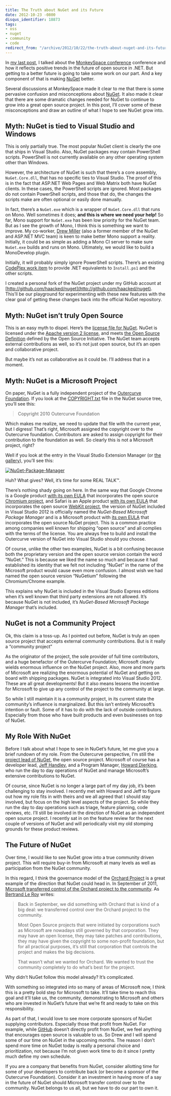 ```yaml
---
title: The Truth about NuGet and its Future
date: 2012-10-23 -0800
disqus_identifier: 18873
tags:
- oss
- nuget
- community
- code
redirect_from: "/archive/2012/10/22/the-truth-about-nuget-and-its-future.aspx/"
---
```


In [my last
post](https://haacked.com/archive/2012/10/21/monkeyspace-dotnet-oss.aspx "MonkeySpace shines a light on .NET open source"),
I talked about the [MonkeySpace
conference](http://monkeyspace.org/ "MonkeySpace Conference") conference
and how it reflects positive trends in the future of open source in
.NET. But getting to a better future is going to take some work on our
part. And a key component of that is making
[NuGet](http://nuget.org/ "NuGet") better.

Several discussions at MonkeySpace made it clear to me that there is
some pervasive confusion and misconceptions about
[NuGet](http://nuget.org/ "NuGet"). It also made it clear that there are
some dramatic changes needed for NuGet to continue to grow into a great
open source project. In this post, I’ll cover some of these
misconceptions and draw an outline of what I hope to see NuGet grow
into.

Myth: NuGet is tied to Visual Studio and Windows
------------------------------------------------

This is only partially true. The most popular NuGet client is clearly
the one that ships in Visual Studio. Also, NuGet packages may contain
PowerShell scripts. PowerShell is not currently available on any other
operating system other than Windows.

However, the architecture of NuGet is such that there’s a core assembly,
`NuGet.Core.dll`, that has no specific ties to Visual Studio. The proof
of this is in the fact that ASP.NET Web Pages and Web Matrix both have
NuGet clients. In these cases, the PowerShell scripts are ignored. Most
packages do not contain PowerShell scripts, and those that do, the
changes the scripts make are often optional or easily done manually.

In fact, there’s a `NuGet.exe` which is a wrapper of `NuGet.Core.dll`
that runs on Mono. Well sometimes it does; **and this is where we need
your help!** So far, Mono support for `NuGet.exe` has been low priority
for the NuGet team. But as I see the growth of Mono, I think this is
something we want to improve. My co-worker, [Drew
Miller](http://twitter.com/halfogre "Drew Miller on Twitter") (also a
former member of the NuGet and ASP.NET MVC team) is keen to make better
Mono support a reality. Initially, it could be as simple as adding a
Mono CI server to make sure `NuGet.exe` builds and runs on Mono.
Ultimately, we would like to build a MonoDevelop plugin.

Initially, it will probably simply ignore PowerShell scripts. There’s an
existing [CodePlex work
item](http://nuget.codeplex.com/workitem/720 ".NET equivalent of install.ps1, uninstall.ps1 and init.ps1")
to provide .NET equivalents to `Install.ps1` and the other scripts.

I created a personal fork of the NuGet project under my GitHub account
at [http://github.com/haacked/nuget](http://github.com/haacked/nuget).
This’ll be our playground for experimenting with these new features with
the clear goal of getting these changes back into the official NuGet
repository.

Myth: NuGet isn’t truly Open Source
-----------------------------------

This is an easy myth to dispel. Here’s the [license file for
NuGet](http://nuget.codeplex.com/SourceControl/changeset/view/767d123c4d2a#LICENSE.txt "License").
NuGet is licensed under the [Apache version 2
license](http://www.apache.org/licenses/LICENSE-2.0.html "Apache v2 License"),
and meets [the Open Source
Definition](http://opensource.org/docs/osd "Open Source Definition")
defined by the Open Source Initiative. The NuGet team accepts external
contributions as well, so it’s not just open source, but it’s an open
and collaborative project.

But maybe it’s not as collaborative as it could be. I’ll address that in
a moment.

Myth: NuGet is a Microsoft Project
----------------------------------

On paper, NuGet is a fully independent project of the [Outercurve
Foundation](http://www.outercurve.org/ "Outercurve Foundation"). If you
look at the
[COPYRIGHT.txt](http://nuget.codeplex.com/SourceControl/changeset/view/767d123c4d2a#COPYRIGHT.txt "NuGet copyright")
file in the NuGet source tree, you’ll see this:

> Copyright 2010 Outercurve Foundation

Which makes me realize, we need to update that file with the current
year, but I digress! That’s right, Microsoft assigned the copyright over
to the Outercurve foundation. Contributors are asked to assign copyright
for their contribution to the foundation as well. So clearly this is not
a Microsoft project, right?

Well if you look at the entry in the Visual Studio Extension Manager (or
[the
gallery](http://visualstudiogallery.msdn.microsoft.com/27077b70-9dad-4c64-adcf-c7cf6bc9970c?SRC=Home "NuGet in VS Extension Gallery")),
you’ll see this:

[![NuGet-Package-Manager](https://haacked.com/images/haacked_com/WindowsLiveWriter/The-Truth-about-NuGet_B15C/NuGet-Package-Manager_thumb.png "NuGet-Package-Manager")](https://haacked.com/images/haacked_com/WindowsLiveWriter/The-Truth-about-NuGet_B15C/NuGet-Package-Manager_2.png)

Huh? What gives? Well, it’s time for some REAL TALK™.

There’s nothing shady going on here. In the same way that Google Chrome
is a Google product [with its own
EULA](https://www.google.com/intl/en/chrome/browser/eula.html "Google Chrome EULA")
that incorporates the open source [Chromium
project](http://www.chromium.org/ "The Chromium Projects"), and Safari
is an Apple product [with its own
EULA](http://images.apple.com/legal/sla/docs/SafariWindows.pdf "Safari EULA")
that incorporates the open source [WebKit
project](http://www.webkit.org/ "WebKit"), the version of NuGet included
in Visual Studio 2012 is officially named the *NuGet-Based Microsoft
Package Manager* and is a Microsoft product with [its own
EULA](http://visualstudiogallery.msdn.microsoft.com/site/27077b70-9dad-4c64-adcf-c7cf6bc9970c/eula?licenseType=None "EULA")
that incorporates the open source NuGet project. This is a common
practice among companies well known for shipping “open source” and all
complies with the terms of the license. You are always free to build and
install the Outercurve version of NuGet into Visual Studio should you
choose.

Of course, unlike the other two examples, NuGet is a bit confusing
because both the proprietary version and the open source version contain
the word “NuGet.” This is because we liked the name so much and because
it had established its identity that we felt not including “NuGet” in
the name of the Microsoft product would cause even more confusion. I
almost wish we had named the open source version “NuGetium” following
the Chromium/Chrome example.

This explains why NuGet is included in the Visual Studio Express
editions when it’s well known that third party extensions are not
allowed. It’s because NuGet is not included, it’s *NuGet-Based Microsoft
Package Manager* that’s included.

NuGet is not a Community Project
--------------------------------

Ok, this claim is a toss-up. As I pointed out before, NuGet is truly an
open source project that accepts external community contributions. But
is it really a “community project”

As the originator of the project, the sole provider of full time
contributors, and a huge benefactor of the Outercurve Foundation;
Microsoft clearly wields enormous influence on the NuGet project. Also,
more and more parts of Microsoft are realizing the enormous potential of
NuGet and getting on board with shipping packages. NuGet is integrated
into Visual Studio 2012. These are all great developments! But it also
means lessens the incentive for Microsoft to give up any control of the
project to the community at large.

So while I still maintain it is a community project, in its current
state the community’s influence is marginalized. But this isn’t entirely
Microsoft’s intention or fault. Some of it has to do with the lack of
outside contributors. Especially from those who have built products and
even businesses on top of NuGet.

My Role With NuGet
------------------

Before I talk about what I hope to see in NuGet’s future, let me give
you a brief rundown of my role. From the Outercurve perspective, I’m
still the [project lead of
NuGet](http://www.outercurve.org/Galleries/ASPNETOpenSourceGallery/NuGet "NuGet Project Page"),
the open source project. Microsoft of course has a developer lead, [Jeff
Handley](http://jeffhandley.com/ "Jeff Handley's Blog"), and a Program
Manager, [Howard
Dierking](http://codebetter.com/howarddierking/ "Howard Dierking's Blog"),
who run the day to day operations of NuGet and manage Microsoft’s
extensive contributions to NuGet.

Of course, since NuGet is no longer a large part of my day job, it’s
been challenging to stay involved. I recently met with Howard and Jeff
to figure out how my role fits in with theirs and we all agreed that I
should stay involved, but focus on the high level aspects of the
project. So while they run the day to day operations such as triage,
feature planning, code reviews, etc. I’ll still be involved in the
direction of NuGet as an independent open source project. I recently sat
in on the feature review for the next couple of versions of NuGet and
will periodically visit my old stomping grounds for these product
reviews.

The Future of NuGet
-------------------

Over time, I would like to see NuGet grow into a true community driven
project. This will require buy-in from Microsoft at many levels as well
as participation from the NuGet community.

In this regard, I think the governance model of the [Orchard
Project](http://www.orchardproject.net/ "Orchard Project Website") is a
great example of the direction that NuGet could head in. In September of
2011, [Microsoft transferred control of the Orchard project to the
community](http://weblogs.asp.net/bleroy/archive/2012/01/30/about-orchard-governance-and-microsoft.aspx "Orchard Governance and Microsoft").
As [Bertrand Le Roy](http://weblogs.asp.net/bleroy/ "Bertrand Le Roy")
writes:

> Back in September, we did something with Orchard that is kind of a big
> deal: we transferred control over the Orchard project to the
> community.
>
> Most Open Source projects that were initiated by corporations such as
> Microsoft are nowadays still governed by that corporation. They may
> have an open license, they may take patches and contributions, they
> may have given the copyright to some non-profit foundation, but for
> all practical purposes, it’s still that corporation that controls the
> project and makes the big decisions.
>
> That wasn’t what we wanted for Orchard. We wanted to trust the
> community completely to do what’s best for the project.

Why didn’t NuGet follow this model already? It’s complicated.

With something so integrated into so many of areas of Microsoft now, I
think this is a pretty bold step for Microsoft to take. It’ll take time
to reach this goal and it’ll take us, the community, demonstrating to
Microsoft and others who are invested in NuGet’s future that we’re fit
and ready to take on this responsibility.

As part of that, I would love to see more corporate sponsors of NuGet
supplying contributors. Especially those that profit from NuGet. For
example, while [GitHub](https://github.com/ "GitHub") doesn’t directly
profit from NuGet, we feel anything that encourages open source is
valuable to us. So Drew and I will spend some of our time on NuGet in
the upcoming months. The reason I don’t spend more time on NuGet today
is really a personal choice and prioritization, not because I’m not
given work time to do it since I pretty much define my own schedule.

If you are a company that benefits from NuGet, consider allotting time
for some of your developers to contribute back (or become a sponsor of
the Outercurve Foundation). Consider it an investment in having more of
a say in the future of NuGet should Microsoft transfer control over to
the community. NuGet belongs to us all, but we have to do our part to
own it.

